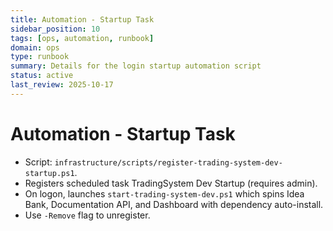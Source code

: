 ```yaml
---
title: Automation - Startup Task
sidebar_position: 10
tags: [ops, automation, runbook]
domain: ops
type: runbook
summary: Details for the login startup automation script
status: active
last_review: 2025-10-17
---
```


# Automation - Startup Task

- Script: `infrastructure/scripts/register-trading-system-dev-startup.ps1`.
- Registers scheduled task TradingSystem Dev Startup (requires admin).
- On logon, launches `start-trading-system-dev.ps1` which spins Idea Bank, Documentation API, and Dashboard with dependency auto-install.
- Use `-Remove` flag to unregister.